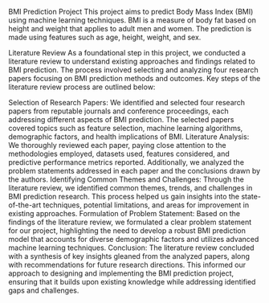 BMI Prediction Project
This project aims to predict Body Mass Index (BMI) using machine learning techniques. BMI is a measure of body fat based on height and weight that applies to adult men and women. The prediction is made using features such as age, height, weight, and sex.

Literature Review
As a foundational step in this project, we conducted a literature review to understand existing approaches and findings related to BMI prediction. The process involved selecting and analyzing four research papers focusing on BMI prediction methods and outcomes. Key steps of the literature review process are outlined below:

Selection of Research Papers: We identified and selected four research papers from reputable journals and conference proceedings, each addressing different aspects of BMI prediction. The selected papers covered topics such as feature selection, machine learning algorithms, demographic factors, and health implications of BMI.
Literature Analysis: We thoroughly reviewed each paper, paying close attention to the methodologies employed, datasets used, features considered, and predictive performance metrics reported. Additionally, we analyzed the problem statements addressed in each paper and the conclusions drawn by the authors.
Identifying Common Themes and Challenges: Through the literature review, we identified common themes, trends, and challenges in BMI prediction research. This process helped us gain insights into the state-of-the-art techniques, potential limitations, and areas for improvement in existing approaches.
Formulation of Problem Statement: Based on the findings of the literature review, we formulated a clear problem statement for our project, highlighting the need to develop a robust BMI prediction model that accounts for diverse demographic factors and utilizes advanced machine learning techniques.
Conclusion: The literature review concluded with a synthesis of key insights gleaned from the analyzed papers, along with recommendations for future research directions. This informed our approach to designing and implementing the BMI prediction project, ensuring that it builds upon existing knowledge while addressing identified gaps and challenges.
